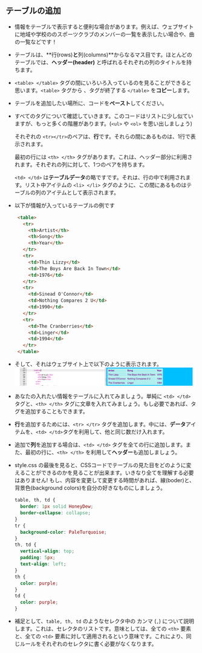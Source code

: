 ## テーブルの追加

- 情報をテーブルで表示すると便利な場合があります。例えば、ウェブサイトに地域や学校ののスポーツクラブのメンバーの一覧を表示したい場合や、曲の一覧などです！

- テーブルは、**行\(rows\)**と**列\(columns\)**からなるマス目です。ほとんどのテーブルでは、**ヘッダー\(header\)**  と呼ばれるそれぞれの列のタイトルを持ちます。

- `<table> </table>` タグの間にいろいろ入っているのを見ることができると思います。`<table>` タグから 、タグが終了する `</table>` を**コピー**します。

- テーブルを追加したい場所に、コードを**ペースト**してください。

- すべてのタグについて確認していきます。このコードはリストに少し似ていますが、もっと多くの階層があります。\(`<ul>` や `<ol>` を思い出しましょう\)

  それぞれの `<tr></tr>`のペアは、**行**です。それらの間にあるものは、1行で表示されます。

  最初の行には `<th> </th>` タグがあります。これは、ヘッダー部分に利用されます。それぞれの列に対して、1つのペアを持ちます。

  `<td> </td>` は**テーブルデータ**の略ですです。それは、行の中で利用されます。リスト中アイテムの `<li> </li>` タグのように、この間にあるものはテーブルの列のアイテムとして表示されます。

- 以下が情報が入っているテーブルの例です
   ```html
    <table>
      <tr>
        <th>Artist</th>
        <th>Song</th>
        <th>Year</th>
      </tr>
      <tr>
        <td>Thin Lizzy</td>
        <td>The Boys Are Back In Town</td>
        <td>1976</td>
      </tr>
      <tr>
        <td>Sinead O'Connor</td>
        <td>Nothing Compares 2 U</td>
        <td>1990</td>
      </tr>
      <tr>
        <td>The Cranberries</td>
        <td>Linger</td>
        <td>1994</td>
      </tr>
    </table>
   ```

- そして、それはウェブサイト上で以下のように表示されます。 
  ![](images/TableResult2.png)

- あなたの入れたい情報をテーブルに入れてみましょう。単純に `<td> </td>` タグと、`<th> </th>` タグに文章を入れてみましょう。もし必要であれば、タグを追加することもできます。

- **行**を追加するためには、`<tr> </tr>` タグを追加します。中には、**データ**アイテムを、`<td> </td>`タグを利用して、他と同じ数だけ入れます。

- 追加で**列**を追加する場合は、`<td> </td>` タグを全ての行に追加します。また、最初の行に、`<th> </th>` を利用して**ヘッダー**も追加しましょう。

- style.css の最後を見ると、CSSコードでテーブルの見た目をどのように変えることができるのかを見ることが出来ます。いきなり全てを理解する必要はありません! もし、内容を変更して変更する時間があれば、線\(boder\)と、背景色\(background colors\)を自分の好きなものにしましょう。
  ```css
  table, th, td {
    border: 1px solid HoneyDew;
    border-collapse: collapse;
  }
  tr {
    background-color: PaleTurquoise;
  }
  th, td {
    vertical-align: top;
    padding: 5px;
    text-align: left;
  }
  th {
    color: purple;
  }
  td {
    color: purple;
  }
  ```

- 補足として、`table, th, td` のようなセレクタ中の カンマ \(`,`\) について説明します。これは、セレクタのリストです。意味としては、全ての `<th>` 要素と、全ての `<td>` 要素に対して適用されるという意味です。これにより、同じルールをそれぞれのセレクタに書く必要がなくなります。



